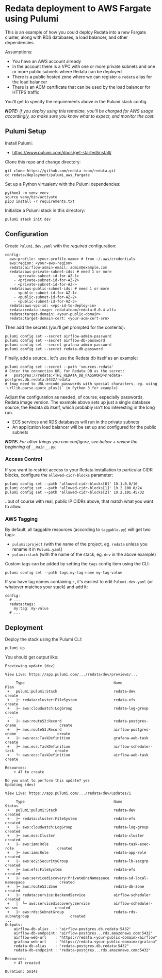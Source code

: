 # Redata deployment to AWS Fargate using Pulumi

This is an example of how you could deploy Redata into a new Fargate cluster, along with RDS databases, a load balancer, and other dependencies.

Assumptions:
  - You have an AWS account already
  - In the account there is a VPC with one or more private subnets and one or more public subnets where Redata can be deployed
  - There is a public hosted zone where we can register a `redata` alias for the load balancer
  - There is an ACM certificate that can be used by the load balancer for HTTPS traffic

You'll get to specify the requirements above in the Pulumi stack config.

_**NOTE:** If you deploy using this template, you'll be charged for AWS usage accordingly, so make sure you know what to expect, and monitor the cost._

## Pulumi Setup

Install Pulumi:

  - https://www.pulumi.com/docs/get-started/install/


Clone this repo and change directory:

    git clone https://github.com/redata-team/redata.git
    cd redata/deployment/pulumi_aws_fargate

Set up a Python virtualenv with the Pulumi dependencies:

```
python3 -m venv venv
source venv/bin/activate
pip3 install -r requirements.txt
```

Initialize a Pulumi stack in this directory:

    pulumi stack init dev

## Configuration

Create `Pulumi.dev.yaml` with the _required_ configuration:

```
config:
  aws:profile: <your-profile-name> # from ~/.aws/credentials
  aws:region: <your-aws-region>
  redata:airflow-admin-email: admin@example.com
  redata:aws-private-subnet-ids: # need 1 or more
    - <private-subnet-id-for-AZ-1>
    - <private-subnet-id-for-AZ-2>
    - <private-subnet-id-for-AZ->
  redata:aws-public-subnet-ids: # need 1 or more
    - <public-subnet-id-for-AZ-1>
    - <public-subnet-id-for-AZ-2>
    - <public-subnet-id-for-AZ-3>
  redata:aws-vpc-id: <vpc-id-to-deploy-in>
  redata:redata-image: redatateam/redata:0.0.4-alfa
  redata:target-domain: <your-public-domain>
  redata:target-domain-cert: <your-acm-cert-arn>

```

Then add the secrets (you'll get prompted for the contents):

    pulumi config set --secret airflow-admin-password
    pulumi config set --secret airflow-db-password
    pulumi config set --secret grafana-admin-password
    pulumi config set --secret redata-db-password

Finally, add a source.. let's use the Redata db itself as an example:

    pulumi config set --secret --path 'sources.redata'
    # Enter the connection URL for Redata DB as the secret:
    #   postgres://redata:<THE_REDATA_DB_PASSWORD>@redata-postgres.db.redata:5432/redata
    # (may need to URL-encode passwords with special characters, eg. using `urllib.parse.quote_plus()` in Python 3 for example)

Adjust the configuration as needed, of course; especially passwords, Redata image version. The example above sets up just a single database source, the Redata db itself, which probably isn't too interesting in the long run.

- ECS services and RDS databases will run in the private subnets
- An application load balancer will be set up and configured for the public subnets

_**NOTE:** For other things you can configure, see below + review the beginning of `__main__.py`.._


### Access Control

If you want to restrict access to your Redata installation to particular CIDR blocks, configure the `allowed-cidr-blocks` parameter:

    pulumi config set --path 'allowed-cidr-blocks[0]' 10.1.0.0/16
    pulumi config set --path 'allowed-cidr-blocks[1]' 10.2.100.0/24
    pulumi config set --path 'allowed-cidr-blocks[2]' 10.2.101.45/32

..but of course with real, public IP CIDRs above, that match what you want to allow.

### AWS Tagging

By default, all taggable resources (according to `taggable.py`) will get two tags:

  - `pulumi:project` (with the name of the project, eg. `redata` unless you rename it in `Pulumi.yaml`)
  - `pulumi:stack` (with the name of the stack, eg. `dev` in the above example)

Custom tags can be added by setting the `tags` config item using the CLI:

    pulumi config set --path tags.my-tag-name my-tag-value

If you have tag names containing `:`, it's easiest to edit `Pulumi.dev.yaml` (or whatever matches your stack) and add it:

```
config:
  # ...
  redata:tags:
    my:tag: my-value
  # ...
```


## Deployment

Deploy the stack using the Pulumi CLI:

    pulumi up

You should get output like:

```
Previewing update (dev)

View Live: https://app.pulumi.com/.../redata/dev/previews/...

     Type                                         Name                                     Plan       
 +   pulumi:pulumi:Stack                          redata-dev                               create     
 +   ├─ redata:cluster:FileSystem                 redata-efs                               create     
 +   ├─ aws:cloudwatch:LogGroup                   redata-log-group                         create     
 ...
 +   ├─ aws:route53:Record                        redata-postgres-cname                    create     
 +   ├─ aws:route53:Record                        airflow-postgres-cname                   create     
 +   ├─ aws:ecs:TaskDefinition                    grafana-web-task                         create     
 +   ├─ aws:ecs:TaskDefinition                    airflow-scheduler-task                   create     
 +   └─ aws:ecs:TaskDefinition                    airflow-web-task                         create     
 
Resources:
    + 47 to create

Do you want to perform this update? yes
Updating (dev)

View Live: https://app.pulumi.com/.../redata/dev/updates/1

     Type                                         Name                                     Status
 +   pulumi:pulumi:Stack                          redata-dev                               created
 +   ├─ redata:cluster:FileSystem                 redata-efs                               created
 +   ├─ aws:cloudwatch:LogGroup                   redata-log-group                         created
 +   ├─ aws:ecs:Cluster                           redata-cluster                           created
 +   ├─ aws:iam:Role                              redata-task-exec-role                    created
 +   ├─ aws:iam:Role                              redata-app-role                          created
 +   ├─ aws:ec2:SecurityGroup                     redata-lb-secgrp                         created
 +   ├─ aws:efs:FileSystem                        redata-efs                               created
 +   ├─ aws:servicediscovery:PrivateDnsNamespace  redata-sd-local-namespace                created
 +   ├─ aws:route53:Zone                          redata-db-zone                           created
 +   ├─ redata:service:BackendService             airflow-scheduler                        created
 +   │  └─ aws:servicediscovery:Service           airflow-scheduler-sd-svc                 created
 +   ├─ aws:rds:SubnetGroup                       redata-rds-subnetgroup                   created
...
Outputs:
    airflow-db-alias   : "airflow-postgres.db.redata:5432"
    airflow-db-endpoint: "airflow-postgres...rds.amazonaws.com:5432"
    airflow-web-url    : "https://redata.<your-public-domain>/airflow"
    grafana-web-url    : "https://redata.<your-public-domain>/grafana"
    redata-db-alias    : "redata-postgres.db.redata:5432"
    redata-db-endpoint : "redata-postgres...rds.amazonaws.com:5432"

Resources:
    + 47 created

Duration: 5m14s
```